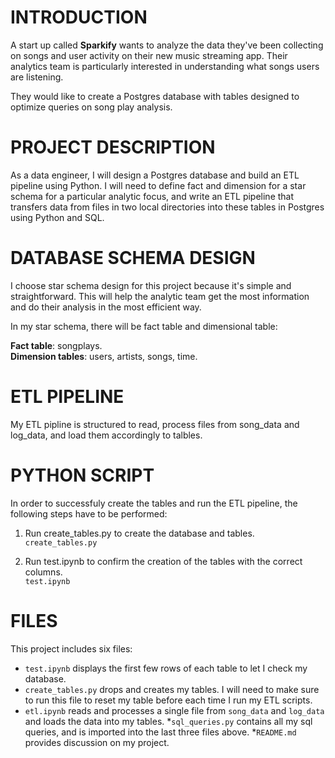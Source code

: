 # INTRODUCTION

A start up called **Sparkify** wants to analyze the data they've been collecting on songs and user activity on their new music streaming app. Their analytics team is particularly interested in understanding what songs users are listening.

They would like to create a Postgres database with tables designed to optimize queries on song play analysis.

# PROJECT DESCRIPTION

As a data engineer, I will design a Postgres database and build an ETL pipeline using Python. I will need to define fact and dimension for a star schema for a particular analytic focus, and write an ETL pipeline that transfers data from files in two local directories into these tables in Postgres using Python and SQL.

# DATABASE SCHEMA DESIGN

I choose star schema design for this project because it's simple and straightforward. This will help the analytic team get the most information and do their analysis in the most efficient way.

In my star schema, there will be fact table and dimensional table:

**Fact table**: songplays. \
**Dimension tables**: users, artists, songs, time.

# ETL PIPELINE

My ETL pipline is structured to read, process files from song_data and log_data, and load them accordingly to talbles.

# PYTHON SCRIPT

In order to successfuly create the tables and run the ETL pipeline, the following steps have to be performed:

1. Run create_tables.py to create the database and tables. \
`create_tables.py`

2. Run test.ipynb to confirm the creation of the tables with the correct columns. \
`test.ipynb`


# FILES

This project includes six files:

* `test.ipynb` displays the first few rows of each table to let I check my database.
* `create_tables.py` drops and creates my tables. I will need to make sure to run this file to reset my table before each time I run my ETL scripts.
* `etl.ipynb` reads and processes a single file from `song_data` and `log_data` and loads the data into my tables.
*`sql_queries.py` contains all my sql queries, and is imported into the last three files above.
*`README.md` provides discussion on my project.
